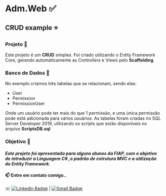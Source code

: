 # Adm.Web :white_check_mark:
## CRUD example :star:

### Projeto :space_invader:
Este projeto é um **CRUD** simples. Foi criado utilizando o Entity Framework Core, gerando automaticamente as Controllers e Views pelo **Scaffolding**.

### Banco de Dados :large_blue_diamond:
No exemplo criamos três tabelas que se relacionam, sendo elas:
- User
- Permission
- PermissionUser

Onde um usuário pode ter mais do que 1 permissão, e uma única permissão pode está adicionada para vários usuários.
As tabelas foram criadas no SQL Server Developer 2019, utilizando os scripts que estão disponíveis no arquivo **ScriptsDB.sql**

### Objetivo :pencil:
#### *Este projeto foi apresentado para alguns alunos da FIAP, com o objetivo de introduzir a **Linguagem C#** ,o padrão de estrutura **MVC** e a utilização do **Entity Framework***.






#### 📫 Entre em contato comigo..
✉️ [![Linkedin Badge](https://img.shields.io/badge/-KellyMitsuishi-blue?style=flat-square&logo=Linkedin&logoColor=white&link=https://www.linkedin.com/in/kelly-naomi-mitsuishi-175997133/)](https://www.linkedin.com/in/kelly-naomi-mitsuishi-175997133/) 
| [![Gmail Badge](https://img.shields.io/badge/-kelly.mitsuishi@gmail.com-c14438?style=flat-square&logo=Gmail&logoColor=white&link=mailto:kelly.mitsuishi@gmail.com)](mailto:kelly.mitsuishi@gmail.com)


